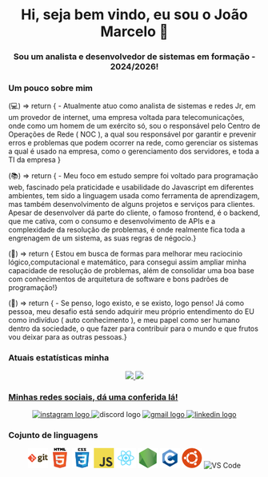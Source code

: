 <h1 align="center">Hi, seja bem vindo, eu sou o João Marcelo 👋</h1>


<h3 align="center">Sou um analista e desenvolvedor de sistemas em formação - 2024/2026!</h3>

### Um pouco sobre mim 

<p align="left"> (💻) => return { - Atualmente atuo como analista de sistemas e redes Jr, em um provedor de internet, uma empresa voltada para telecomunicações, onde como um homem de um exército só, sou o responsável pelo Centro de Operações de Rede ( NOC ), a qual sou responsável por garantir e prevenir erros e problemas que podem ocorrer na rede, como gerenciar os sistemas a qual é usado na empresa, como o gerenciamento dos servidores, e toda a TI da empresa }</p>


<p align="left"> (📚) => return { - Meu foco em estudo sempre foi voltado para programação web, fascinado pela praticidade e usabilidade do Javascript em diferentes ambientes, tem sido a linguagem usada como ferramenta de aprendizagem, mas também desenvolvimento de alguns projetos e serviços para clientes. Apesar de desenvolver dá parte do cliente, o famoso frontend, é o backend, que me cativa, com o consumo e desenvolvimento de APIs e a complexidade da resolução de problemas, é onde realmente fica toda a engrenagem de um sistema, as suas regras de négocio.}</p>


<p align="left"> (🤔) => return { Estou em busca de formas para melhorar meu raciocinio lógico,computacional  e matemático, para consegui assim ampliar minha capacidade de resolução de problemas, além de consolidar uma boa base com conhecimentos de arquitetura de software e bons padrões de programação!}</p>


<p align="left"> (💬) => return { - Se penso, logo existo, e se existo, logo penso!
Já como pessoa, meu desafio está sendo adquirir meu próprio entendimento do EU como indivíduo ( auto conhecimento ), e meu papel como ser humano dentro da sociedade, o que fazer para contribuir para o mundo e que frutos vou deixar para as outras pessoas.}</p>

### Atuais estatísticas minha

<div align="center">
  <a href="https://github.com/">
  <img height="180em" src="https://github-readme-stats.vercel.app/api?username=marcelodeus98&show_icons=true&theme=persian&include_all_commits=true&count_private=true"/>
  <img height="180em" src="https://github-readme-stats.vercel.app/api/top-langs/?username=marcelodeus98&layout=compact&langs_count=7&theme=persian"/>
</div>
</div>

### Minhas redes sociais, dá uma conferida lá!

<div align="center">
  <a href="https://www.instagram.com/jmarcelo_deus/" target="_blank">
    <img src="https://img.shields.io/static/v1?message=Instagram&logo=instagram&label=&color=E4405F&logoColor=white&labelColor=&style=for-the-badge" height="35" alt="instagram logo"  />
  </a>
  <img src="https://img.shields.io/static/v1?message=Discord&logo=discord&label=&color=7289DA&logoColor=white&labelColor=&style=for-the-badge" height="35" alt="discord logo"  />
  <a href="marcelodeus98@gmail.com" target="_blank">
    <img src="https://img.shields.io/static/v1?message=Gmail&logo=gmail&label=&color=D14836&logoColor=white&labelColor=&style=for-the-badge" height="35" alt="gmail logo"  />
  </a>
  <a href="https://www.linkedin.com/in/jmarcelodeus/" target="_blank">
    <img src="https://img.shields.io/static/v1?message=LinkedIn&logo=linkedin&label=&color=0077B5&logoColor=white&labelColor=&style=for-the-badge" height="35" alt="linkedin logo"  />
  </a>
</div>

### Cojunto de linguagens 

<div align="center">
  <img title="Git" alt="Git" width="40px" src="https://raw.githubusercontent.com/github/explore/master/topics/git/git.png" />
 <img title="Html" alt="Html" width="40px" src="https://raw.githubusercontent.com/github/explore/master/topics/html/html.png" />
 <img title="CSS" alt="CSS" width="40px" src="https://raw.githubusercontent.com/github/explore/master/topics/css/css.png" />
 <img alt="JS" title="JavaScript" width="40px" src="https://raw.githubusercontent.com/github/explore/master/topics/javascript/javascript.png">
 <img title="React" alt="React" width="40px" src="https://raw.githubusercontent.com/github/explore/master/topics/react/react.png" />
 <img title="Node" alt="Node" width="40px" src="https://raw.githubusercontent.com/github/explore/master/topics/nodejs/nodejs.png" />
 <img title="C" alt="C" width="40px" src="https://raw.githubusercontent.com/github/explore/master/topics/c/c.png">
 <img title="Ubuntu" alt="Ubuntu" width="40px" src="https://raw.githubusercontent.com/github/explore/master/topics/ubuntu/ubuntu.png">
 <img title="VS Code" alt="VS Code" width="40px" src="https://img.icons8.com/fluent/48/000000/visual-studio-code-2019.png">
</div>


